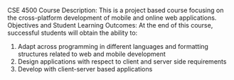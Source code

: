 CSE 4500
Course Description: This is a project based course focusing on the cross-platform development of mobile
and online web applications.
Objectives and Student Learning Outcomes: At the end of this course, successful students will obtain
the ability to:
1. Adapt across programming in different languages and formatting structures related to web and mobile
development
2. Design applications with respect to client and server side requirements
3. Develop with client-server based applications

